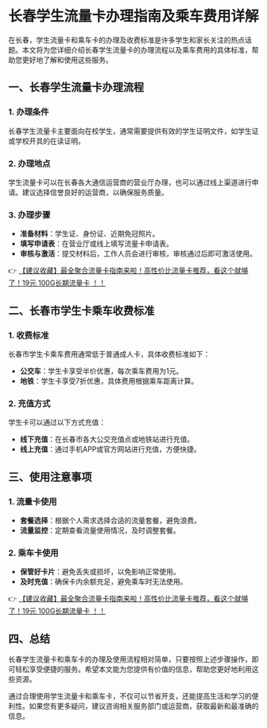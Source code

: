 # 长春学生流量卡办理指南及乘车费用详解

在长春，学生流量卡和乘车卡的办理及收费标准是许多学生和家长关注的热点话题。本文将为您详细介绍长春学生流量卡的办理流程以及乘车费用的具体标准，帮助您更好地了解和使用这些服务。

## 一、长春学生流量卡办理流程

### 1. 办理条件
长春学生流量卡主要面向在校学生，通常需要提供有效的学生证明文件，如学生证或学校开具的在读证明。

### 2. 办理地点
学生流量卡可以在长春各大通信运营商的营业厅办理，也可以通过线上渠道进行申请。建议选择信誉良好的运营商，以确保服务质量。

### 3. 办理步骤
- **准备材料**：学生证、身份证、近期免冠照片。
- **填写申请表**：在营业厅或线上填写流量卡申请表。
- **审核与激活**：提交材料后，工作人员会进行审核，审核通过后即可激活使用。

👉 [【建议收藏】最全聚合流量卡指南来啦！高性价比流量卡推荐，看这个就够了！19元 100G长期流量卡 ！！](https://bit.ly/Liuliangka)

## 二、长春市学生卡乘车收费标准

### 1. 收费标准
长春市学生卡乘车费用通常低于普通成人卡，具体收费标准如下：
- **公交车**：学生卡享受半价优惠，每次乘车费用为1元。
- **地铁**：学生卡享受7折优惠，具体费用根据乘车距离计算。

### 2. 充值方式
学生卡可以通过以下方式充值：
- **线下充值**：在长春市各大公交充值点或地铁站进行充值。
- **线上充值**：通过手机APP或官方网站进行充值，方便快捷。

## 三、使用注意事项

### 1. 流量卡使用
- **套餐选择**：根据个人需求选择合适的流量套餐，避免浪费。
- **流量监控**：定期查看流量使用情况，及时调整套餐。

### 2. 乘车卡使用
- **保管好卡片**：避免丢失或损坏，以免影响正常使用。
- **及时充值**：确保卡内余额充足，避免乘车时无法使用。

👉 [【建议收藏】最全聚合流量卡指南来啦！高性价比流量卡推荐，看这个就够了！19元 100G长期流量卡 ！！](https://bit.ly/Liuliangka)

## 四、总结

长春学生流量卡和乘车卡的办理及使用流程相对简单，只要按照上述步骤操作，即可轻松享受便捷的服务。希望本文能为您提供有价值的信息，帮助您更好地利用这些资源。

通过合理使用学生流量卡和乘车卡，不仅可以节省开支，还能提高生活和学习的便利性。如果您有更多疑问，建议咨询相关服务部门或运营商，获取最新和最准确的信息。